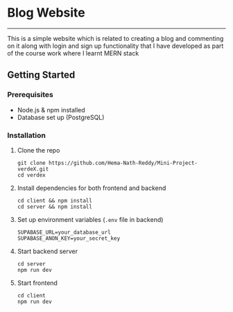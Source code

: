 <h1>Blog Website</h1>
<hr>

<p>This is a simple website which is related to creating a blog and commenting on it along with login and sign up functionality that I have developed as part of the course work where I learnt MERN stack</p>


<h2>Getting Started</h2>

<h3>Prerequisites</h3>
<ul>
  <li>Node.js & npm installed</li>
  <li>Database set up (PostgreSQL)</li>
</ul>

<h3>Installation</h3>
<ol>
  <li>
    Clone the repo
    <pre><code>git clone https://github.com/Hema-Nath-Reddy/Mini-Project-verdeX.git
cd verdex</code></pre>
  </li>
  <li>
    Install dependencies for both frontend and backend
    <pre><code>cd client && npm install
cd server && npm install</code></pre>
  </li>
  <li>
    Set up environment variables (<code>.env</code> file in backend)
    <pre><code>SUPABASE_URL=your_database_url
SUPABASE_ANON_KEY=your_secret_key</code></pre>
  </li>
  <li>
    Start backend server
    <pre><code>cd server
npm run dev</code></pre>
  </li>
  <li>
    Start frontend
    <pre><code>cd client
npm run dev</code></pre>
  </li>
</ol>
